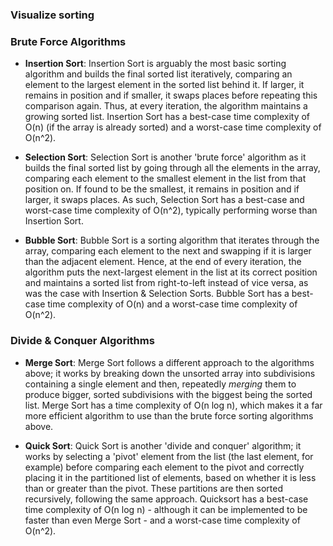 ### Visualize sorting

### Brute Force Algorithms

* **Insertion Sort**: Insertion Sort is arguably the most basic sorting algorithm and builds the final sorted list iteratively, comparing an element to the largest element in the sorted list behind it. If larger, it remains in position and if smaller, it swaps places before repeating this comparison again. Thus, at every iteration, the algorithm maintains a growing sorted list. Insertion Sort has a best-case time complexity of O(n) (if the array is already sorted) and a worst-case time complexity of O(n^2).

* **Selection Sort**: Selection Sort is another 'brute force' algorithm as it builds the final sorted list by going through all the elements in the array, comparing each element to the smallest element in the list from that position on. If found to be the smallest, it remains in position and if larger, it swaps places. As such, Selection Sort has a best-case and worst-case time complexity of O(n^2), typically performing worse than Insertion Sort.

* **Bubble Sort**: Bubble Sort is a sorting algorithm that iterates through the array, comparing each element to the next and swapping if it is larger than the adjacent element. Hence, at the end of every iteration, the algorithm puts the next-largest element in the list at its correct position and maintains a sorted list from right-to-left instead of vice versa, as was the case with Insertion & Selection Sorts. Bubble Sort has a best-case time complexity of O(n) and a worst-case time complexity of O(n^2).

### Divide & Conquer Algorithms

* **Merge Sort**: Merge Sort follows a different approach to the algorithms above; it works by breaking down the unsorted array into subdivisions containing a single element and then, repeatedly *merging* them to produce bigger, sorted subdivisions with the biggest being the sorted list. Merge Sort has a time complexity of O(n log n), which makes it a far more efficient algorithm to use than the brute force sorting algorithms above.

* **Quick Sort**: Quick Sort is another 'divide and conquer' algorithm; it works by selecting a 'pivot' element from the list (the last element, for example) before comparing each element to the pivot and correctly placing it in the partitioned list of elements, based on whether it is less than or greater than the pivot. These partitions are then sorted recursively, following the same approach. Quicksort has a best-case time complexity of O(n log n) - although it can be implemented to be faster than even Merge Sort - and a worst-case time complexity of O(n^2).

